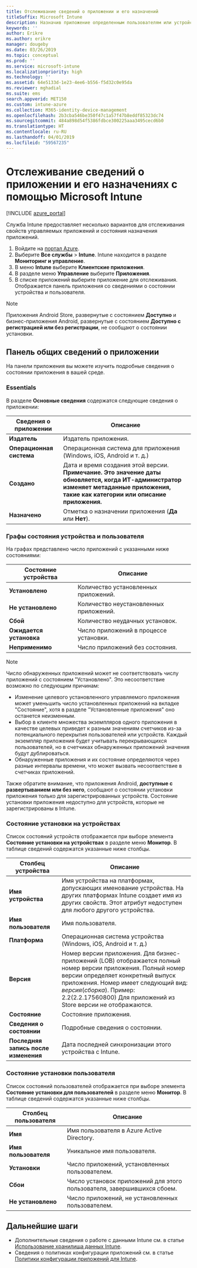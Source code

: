 ```yaml
---
title: Отслеживание сведений о приложении и его назначений
titleSuffix: Microsoft Intune
description: Назначив приложение определенным пользователям или устройствам, вы можете отслеживать состояние приложения на основе этой информации.
keywords: ''
author: Erikre
ms.author: erikre
manager: dougeby
ms.date: 03/26/2019
ms.topic: conceptual
ms.prod: ''
ms.service: microsoft-intune
ms.localizationpriority: high
ms.technology: ''
ms.assetid: 64e5133d-1e23-4ee6-b556-f5d32c0e95da
ms.reviewer: mghadial
ms.suite: ems
search.appverid: MET150
ms.custom: intune-azure
ms.collection: M365-identity-device-management
ms.openlocfilehash: 2b3cba546be350f47c1a57f47b8eddf85323dc74
ms.sourcegitcommit: 484a898d54f5386fdbce300225aaa3495cecd6b0
ms.translationtype: HT
ms.contentlocale: ru-RU
ms.lasthandoff: 04/01/2019
ms.locfileid: "59567235"
---
```

# <a name="monitor-app-information-and-assignments-with-microsoft-intune"></a>Отслеживание сведений о приложении и его назначениях с помощью Microsoft Intune

[!INCLUDE [azure_portal](./includes/azure_portal.md)]

Служба Intune предоставляет несколько вариантов для отслеживания свойств управляемых приложений и состояния назначения приложений.

1. Войдите на [портал Azure](https://portal.azure.com).
2. Выберите **Все службы** > **Intune**. Intune находится в разделе **Мониторинг и управление**.
3. В меню **Intune** выберите **Клиентские приложения**.
4. В разделе меню **Управление** выберите **Приложения**.
5. В списке приложений выберите приложение для отслеживания. Отображается панель приложения со сведениями о состоянии устройства и пользователя.

> [!NOTE]
> Приложения Android Store, развернутые с состоянием **Доступно** и бизнес-приложения Android, развернутые с состоянием **Доступно с регистрацией или без регистрации**, не сообщают о состоянии установки.

## <a name="app-overview-pane"></a>Панель общих сведений о приложении

На панели приложения вы можете изучить подробные сведения о состоянии приложения в вашей среде.

### <a name="essentials"></a>Essentials
В разделе **Основные сведения** содержатся следующие сведения о приложении:

 | **Сведения о приложении**            | **Описание**                                                      |
|------------------------|------------------------------------------------------------------|
| **Издатель**          | Издатель приложения.                                            |
| **Операционная система**   | Операционная система для приложения (Windows, iOS, Android и т. д.) |
| **Создано**             | Дата и время создания этой версии. <b>**Примечание**. Это значение даты обновляется, когда ИТ-администратор изменяет метаданные приложения, такие как категории или описание приложения.                        |
| **Назначено**           | Отметка о назначении приложения (**Да** или **Нет**).                  |

### <a name="device-and-user-status-graphs"></a>Графы состояния устройства и пользователя
На графах представлено число приложений с указанными ниже состояниями:

| **Состояние устройства**       | **Описание**                                       |
|-----------------------|-------------------------------------------------------|
| **Установлено**         | Количество установленных приложений.                         |
| **Не установлено**     | Количество неустановленных приложений.                     |
| **Сбой**            | Количество неудачных установок.                   |
| **Ожидается установка**   | Число приложений в процессе установки. |
| **Неприменимо**           | Число приложений без состояния.            |

> [!NOTE]
> Число обнаруженных приложений может не соответствовать числу приложений с состоянием "Установлено". Это несоответствие возможно по следующим причинам:
>    - Изменение целевого установленного управляемого приложения может уменьшить число установленных приложений на вкладке "Состояние", хотя в разделе "Установленные приложения" оно останется неизменным.
>    - Выбор в клиенте множества экземпляров одного приложения в качестве целевых приведет к разным значениям счетчиков из-за потенциального перекрытия пользователей или устройств. Каждый экземпляр приложения будет учитывать перекрывающихся пользователей, но в счетчиках обнаруженных приложений значения будут дублироваться.
>    - Обнаруженные приложения и их состояние определяются через разные интервалы времени, что может вызвать несоответствие в счетчиках приложений.
> 
> Также обратите внимание, что приложения Android, **доступные с развертыванием или без него**, сообщают о состоянии установки приложения только для зарегистрированных устройств. Состояние установки приложения недоступно для устройств, которые не зарегистрированы в Intune.

### <a name="device-install-status"></a>Состояние установки на устройствах

Список состояний устройств отображается при выборе элемента **Состояние установки на устройствах** в разделе меню **Монитор**. В таблице сведений содержатся указанные ниже столбцы.

| **Столбец устройства**      | **Описание**                                                                                                                                                                                                                                            |
|----------------------|------------------------------------------------------------------------------------------------------------------------------------------------------------------------------------------------------------------------------------------------------------|
| **Имя устройства**      | Имя устройства на платформах, допускающих именование устройства. На других платформах Intune создает имя из других свойств. Этот атрибут недоступен для любого другого устройства.                                                                       |
| **Имя пользователя**        | Имя пользователя.                                                                                                                                                                                                                                      |
| **Платформа**         | Операционная система устройства (Windows, iOS, Android и т. д.)                                                                                                                                                                                           |
| **Версия**          | Номер версии приложения. Для бизнес-приложений (LOB) отображается полный номер версии приложения. Полный номер версии определяет конкретный выпуск приложения. Номер имеет следующий вид: _версия_(_сборка_). Пример: 2.2(2.2.17560800) Для приложений из Store версии не отображаются. |
| **Состояние**           | Состояние приложения.                                                                                                                                                                                                                                     |
| **Сведения о состоянии**   | Подробные сведения о состоянии.                                                                                                                                                                                                                                     |
| **Последняя запись после изменения**    | Дата последней синхронизации этого устройства с Intune.                                                                                                                                                                                                                  |


### <a name="user-install-status"></a>Состояние установки пользователя

Список состояний пользователей отображается при выборе элемента **Состояние установки для пользователей** в разделе меню **Монитор**. В таблице сведений содержатся указанные ниже столбцы.

| **Столбец пользователя**     | **Описание**                           |
|---------------------|-------------------------------------------|
| **Имя**            | Имя пользователя в Azure Active Directory.         |
| **Имя пользователя**       | Уникальное имя пользователя.              |
| **Установки**   | Число приложений, установленных пользователем. |
| **Сбои**        | Число установок приложений для этого пользователя, завершившихся сбоем.     |
| **Не установлено**   | Число приложений, не установленных пользователем. |


## <a name="next-steps"></a>Дальнейшие шаги

- Дополнительные сведения о работе с данными Intune см. в статье [Использование хранилища данных Intune](reports-nav-create-intune-reports.md).
- Сведения о политиках конфигурации приложений см. в статье [Политики конфигурации приложений для Intune](app-configuration-policies-overview.md).
